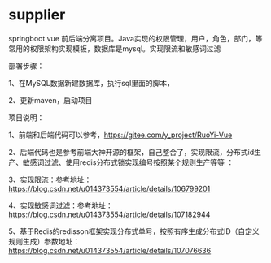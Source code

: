 # supplier
springboot vue 前后端分离项目。Java实现的权限管理，用户，角色，部门，等常用的权限架构实现模板，数据库是mysql。实现限流和敏感词过滤

部署步骤：

1、在MySQL数据新建数据库，执行sql里面的脚本，

2、更新maven，启动项目

项目说明：

1、前端和后端代码可以参考，https://gitee.com/y_project/RuoYi-Vue

2、后端代码也是参考前端大神开源的框架，自己整合了，实现限流，分布式id生产、敏感词过滤、使用redis分布式锁实现编号按照某个规则生产等等 ：

3、实现限流：参考地址：https://blog.csdn.net/u014373554/article/details/106799201

4、实现敏感词过滤：参考地址：https://blog.csdn.net/u014373554/article/details/107182944

5、基于Redis的redisson框架实现分布式单号，按照有序生成分布式ID（自定义规则生成）参数地址：https://blog.csdn.net/u014373554/article/details/107076636

